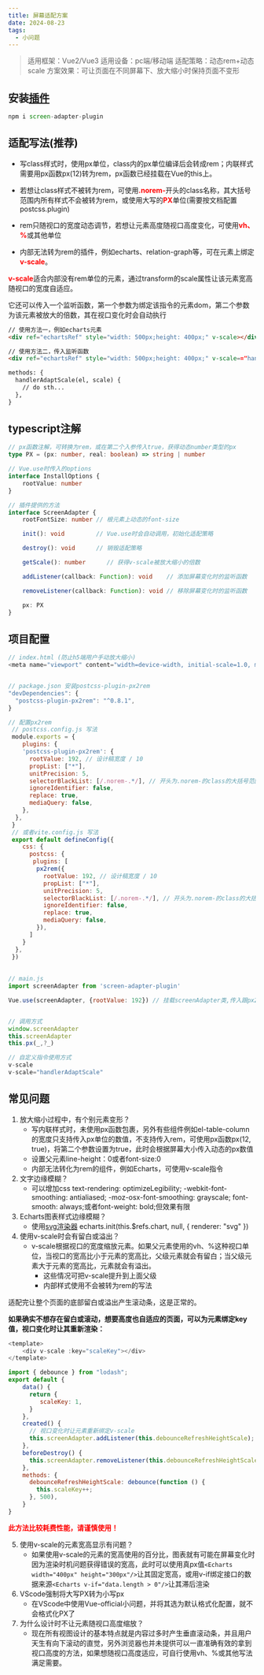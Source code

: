 ```yaml
---
title: 屏幕适配方案
date: 2024-08-23
tags:
  - 小问题
---
```


> 适用框架：Vue2/Vue3
> 适用设备：pc端/移动端
> 适配策略：动态rem+动态scale
> 方案效果：可让页面在不同屏幕下、放大缩小时保持页面不变形

## 安装[插件](https://github.com/wxp686/screen-adapter-plugin)

```js
npm i screen-adapter-plugin
```
## 适配写法(推荐)

- 写class样式时，使用px单位，class内的px单位编译后会转成rem；内联样式需要用px函数px(12)转为rem，px函数已经挂载在Vue的this上。


- 若想让class样式不被转为rem，可使用<strong style="color:red">.norem-</strong>开头的class名称，其大括号范围内所有样式不会被转为rem，或使用大写的<strong style="color:red">PX</strong>单位(需要按文档配置postcss.plugin)


- rem只随视口的宽度动态调节，若想让元素高度随视口高度变化，可使用<strong style="color:red">vh、%</strong>或其他单位


- 内部无法转为rem的插件，例如echarts、relation-graph等，可在元素上绑定<strong style="color:red">v-scale</strong>。


<strong style="color:red">v-scale</strong>适合内部没有rem单位的元素，通过transform的scale属性让该元素宽高随视口的宽度自适应。

它还可以传入一个监听函数，第一个参数为绑定该指令的元素dom，第二个参数为该元素被放大的倍数，其在视口变化时会自动执行

```html
// 使用方法一，例如echarts元素
<div ref="echartsRef" style="width: 500px;height: 400px;" v-scale></div>

// 使用方法二，传入监听函数
<div ref="echartsRef" style="width: 500px;height: 400px;" v-scale=="handlerAdaptScale"></div>

methods: {
  handlerAdaptScale(el, scale) {
    // do sth...
  },
}
```

## typescript注解

```ts
// px函数注解，可转换为rem，或在第二个入参传入true，获得动态number类型的px
type PX = (px: number, real: boolean) => string | number

// Vue.use时传入的options
interface InstallOptions {
	rootValue: number
}

// 插件提供的方法
interface ScreenAdapter {
	rootFontSize: number // 根元素上动态的font-size

	init(): void         // Vue.use时会自动调用，初始化适配策略

	destroy(): void      // 销毁适配策略

	getScale(): number      // 获得v-scale被放大缩小的倍数

	addListener(callback: Function): void    // 添加屏幕变化时的监听函数

	removeListener(callback: Function): void // 移除屏幕变化时的监听函数

	px: PX
}
```

## 项目配置

```js
// index.html (防止h5端用户手动放大缩小)
<meta name="viewport" content="width=device-width, initial-scale=1.0, maximum-scale=1.0,user-scalable=no;" />


// package.json 安装postcss-plugin-px2rem
"devDependencies": {
  "postcss-plugin-px2rem": "^0.8.1",    
}

// 配置px2rem
 // postcss.config.js 写法
 module.exports = {
    plugins: {
    'postcss-plugin-px2rem': {
      rootValue: 192, // 设计稿宽度 / 10
      propList: ["*"],
      unitPrecision: 5,
      selectorBlackList: [/.norem-.*/], // 开头为.norem-的class的大括号范围内所有样式不会被转为rem
      ignoreIdentifier: false,
      replace: true,
      mediaQuery: false,
    },
  },
 }
 // 或者vite.config.js 写法
 export default defineConfig({
    css: {
      postcss: {
       plugins: [
        px2rem({
          rootValue: 192, // 设计稿宽度 / 10
          propList: ["*"],
          unitPrecision: 5,
          selectorBlackList: [/.norem-.*/], // 开头为.norem-的class的大括号范围内所有样式不会被转为rem
          ignoreIdentifier: false,
          replace: true,
          mediaQuery: false,
        }),
      ]
    }
  },
 })
  
  
// main.js
import screenAdapter from 'screen-adapter-plugin'

Vue.use(screenAdapter, {rootValue: 192}) // 挂载screenAdapter类,传入跟px2rem插件一致的rootValue


// 调用方式
window.screenAdapter
this.screenAdapter
this.px(_,?_)

// 自定义指令使用方式
v-scale
v-scale="handlerAdaptScale"
```

## 常见问题

1. 放大缩小过程中，有个别元素变形？
    - 写内联样式时，未使用px函数包裹，另外有些组件例如el-table-column的宽度只支持传入px单位的数值，不支持传入rem，可使用px函数px(12, true)，将第二个参数设置为true，此时会根据屏幕大小传入动态的px数值
    - 设置父元素line-height：0或者font-size:0
    - 内部无法转化为rem的组件，例如Echarts，可使用v-scale指令
2. 文字边缘模糊？
    - 可以增加css text-rendering: optimizeLegibility; -webkit-font-smoothing: antialiased; -moz-osx-font-smoothing: grayscale; font-smooth: always;或者font-weight: bold;但效果有限
3. Echarts图表样式边缘模糊？
    - 使用[svg渲染器](https://echarts.apache.org/handbook/zh/best-practices/canvas-vs-svg) echarts.init(this.$refs.chart, null, { renderer: "svg" })
4. 使用v-scale时会有留白或溢出？
    - v-scale根据视口的宽度缩放元素。如果父元素使用的vh、%这种视口单位，当视口的宽高比小于元素的宽高比，父级元素就会有留白；当父级元素大于元素的宽高比，元素就会有溢出。
        - 这些情况可把v-scale提升到上面父级
        - 内部样式使用不会被转为rem的写法

适配完让整个页面的底部留白或溢出产生滚动条，这是正常的。

<b>如果确实不想存在留白或滚动，想要高度也自适应的页面，可以为元素绑定key值，视口变化时让其重新渲染：</b>

```js
<template>
    <div v-scale :key="scaleKey"></div>
</template>

import { debounce } from "lodash";
export default {
    data() {
      return {
         scaleKey: 1,
      }
    },
    created() {
      // 视口变化时让元素重新绑定v-scale
      this.screenAdapter.addListener(this.debounceRefreshHeightScale);
    },
    beforeDestroy() {
      this.screenAdapter.removeListener(this.debounceRefreshHeightScale);
    },
    methods: {
      debounceRefreshHeightScale: debounce(function () {
        this.scaleKey++;
      }, 500),
    }
}
```
<b style="color:red">此方法比较耗费性能，请谨慎使用！</b>

5. 使用v-scale的元素宽高显示有问题？
    - 如果使用v-scale的元素的宽高使用的百分比，图表就有可能在屏幕变化时因为渲染时机问题获得错误的宽高，此时可以使用真px值```<Echarts width="400px" height="300px"/>```让其固定宽高，或用v-if绑定接口的数据来源```<Echarts v-if="data.length > 0"/>```让其滞后渲染
6. VScode强制将大写PX转为小写px
    - 在VScode中使用Vue-official小问题，并将其选为默认格式化配置，就不会格式化PX了
7. 为什么设计时不让元素随视口高度缩放？
    - 现在所有视图设计的基本特点就是内容过多时产生垂直滚动条，并且用户天生有向下滚动的直觉，另外浏览器也并未提供可以一直准确有效的拿到视口高度的方法，如果想随视口高度适应，可自行使用vh、%或其他写法满足需要。